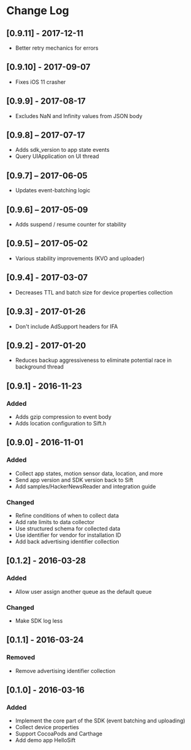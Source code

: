 # Change Log

## [0.9.11] - 2017-12-11
- Better retry mechanics for errors

## [0.9.10] - 2017-09-07
- Fixes iOS 11 crasher

## [0.9.9] - 2017-08-17
- Excludes NaN and Infinity values from JSON body

## [0.9.8] – 2017-07-17
- Adds sdk_version to app state events
- Query UIApplication on UI thread

## [0.9.7] – 2017-06-05
- Updates event-batching logic

## [0.9.6] – 2017-05-09
- Adds suspend / resume counter for stability

## [0.9.5] – 2017-05-02
- Various stability improvements (KVO and uploader)

## [0.9.4] - 2017-03-07
- Decreases TTL and batch size for device properties collection

## [0.9.3] - 2017-01-26
- Don't include AdSupport headers for IFA

## [0.9.2] - 2017-01-20
- Reduces backup aggressiveness to eliminate potential race in background thread

## [0.9.1] - 2016-11-23
### Added
- Adds gzip compression to event body
- Adds location configuration to Sift.h

## [0.9.0] - 2016-11-01
### Added
- Collect app states, motion sensor data, location, and more
- Send app version and SDK version back to Sift
- Add samples/HackerNewsReader and integration guide

### Changed
- Refine conditions of when to collect data
- Add rate limits to data collector
- Use structured schema for collected data
- Use identifier for vendor for installation ID
- Add back advertising identifier collection

## [0.1.2] - 2016-03-28
### Added
- Allow user assign another queue as the default queue

### Changed
- Make SDK log less

## [0.1.1] - 2016-03-24
### Removed
- Remove advertising identifier collection

## [0.1.0] - 2016-03-16
### Added
- Implement the core part of the SDK (event batching and uploading)
- Collect device properties
- Support CocoaPods and Carthage
- Add demo app HelloSift
